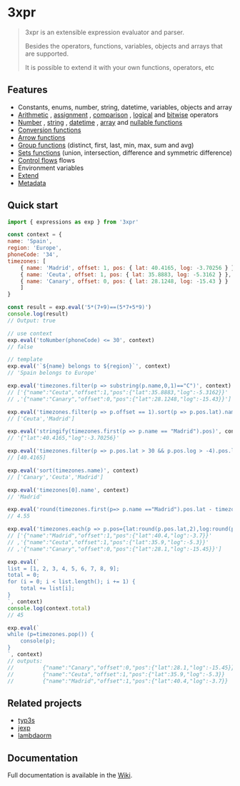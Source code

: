 # 3xpr

>3xpr is an extensible expression evaluator and parser.
>
>Besides the operators, functions, variables, objects and arrays that are supported.
>
>It is possible to extend it with your own functions, operators, etc

## Features

- Constants, enums, number, string, datetime, variables, objects and array
- [Arithmetic](https://github.com/FlavioLionelRita/3xpr/wiki/Arithmetic)
, [assignment](https://github.com/FlavioLionelRita/3xpr/wiki/Assignment)
, [comparison](https://github.com/FlavioLionelRita/3xpr/wiki/Comparison)
, [logical](https://github.com/FlavioLionelRita/3xpr/wiki/Logical)
and [bitwise](https://github.com/FlavioLionelRita/3xpr/wiki/Bitwise) operators
- [Number](https://github.com/FlavioLionelRita/3xpr/wiki/Numeric)
, [string](https://github.com/FlavioLionelRita/3xpr/wiki/String)
,	[datetime](https://github.com/FlavioLionelRita/3xpr/wiki/DateTime)
, [array](https://github.com/FlavioLionelRita/3xpr/wiki/Array)
and [nullable functions](https://github.com/FlavioLionelRita/3xpr/wiki/Nullable)
- [Conversion functions](https://github.com/FlavioLionelRita/3xpr/wiki/Conversion)
- [Arrow functions](https://github.com/FlavioLionelRita/3xpr/wiki/Arrow)
- [Group functions](https://github.com/FlavioLionelRita/3xpr/wiki/Group) (distinct, first, last, min, max, sum and avg)
- [Sets functions](https://github.com/FlavioLionelRita/3xpr/wiki/Sets) (union, intersection, difference and symmetric difference)
- [Control flows](https://github.com/FlavioLionelRita/3xpr/wiki/Flows) flows
- Environment variables
- [Extend](https://github.com/FlavioLionelRita/3xpr/wiki/Extend)
- [Metadata](https://github.com/FlavioLionelRita/3xpr/wiki/Metadata)

## Quick start

```javascript
import { expressions as exp } from '3xpr'

const context = {
name: 'Spain',
region: 'Europe',
phoneCode: '34',
timezones: [
	{ name: 'Madrid', offset: 1, pos: { lat: 40.4165, log: -3.70256 } },
	{ name: 'Ceuta', offset: 1, pos: { lat: 35.8883, log: -5.3162 } },
	{ name: 'Canary', offset: 0, pos: { lat: 28.1248, log: -15.43 } }
	]
}

const result = exp.eval('5*(7+9)==(5*7+5*9)')
console.log(result)
// Output: true

// use context
exp.eval('toNumber(phoneCode) <= 30', context)
// false

// template
exp.eval('`${name} belongs to ${region}`', context)
// 'Spain belongs to Europe'

exp.eval('timezones.filter(p => substring(p.name,0,1)=="C")', context)
// ['{"name":"Ceuta","offset":1,"pos":{"lat":35.8883,"log":-5.3162}}'
// ,'{"name":"Canary","offset":0,"pos":{"lat":28.1248,"log":-15.43}}']

exp.eval('timezones.filter(p => p.offset == 1).sort(p => p.pos.lat).name', context)
// ['Ceuta','Madrid']

exp.eval('stringify(timezones.first(p => p.name == "Madrid").pos)', context)
// '{"lat":40.4165,"log":-3.70256}'

exp.eval('timezones.filter(p => p.pos.lat > 30 && p.pos.log > -4).pos.lat', context)
// [40.4165]

exp.eval('sort(timezones.name)', context)
// ['Canary','Ceuta','Madrid']

exp.eval('timezones[0].name', context)
// 'Madrid'

exp.eval('round(timezones.first(p=> p.name =="Madrid").pos.lat - timezones.first(p=> p.name =="Ceuta").pos.lat,2)', context)
// 4.55

exp.eval('timezones.each(p => p.pos={lat:round(p.pos.lat,2),log:round(p.pos.log,2)}).map(p=> stringify(p))', context)
// ['{"name":"Madrid","offset":1,"pos":{"lat":40.4,"log":-3.7}}'
// ,'{"name":"Ceuta","offset":1,"pos":{"lat":35.9,"log":-5.3}}'
// ,'{"name":"Canary","offset":0,"pos":{"lat":28.1,"log":-15.45}}']

exp.eval(`
list = [1, 2, 3, 4, 5, 6, 7, 8, 9];
total = 0;
for (i = 0; i < list.length(); i += 1) {
	total += list[i];
}
`, context)
console.log(context.total)
// 45

exp.eval(`
while (p=timezones.pop()) {
	console(p);
}
`, context)
// outputs:
//         {"name":"Canary","offset":0,"pos":{"lat":28.1,"log":-15.45}}
//         {"name":"Ceuta","offset":1,"pos":{"lat":35.9,"log":-5.3}}
//         {"name":"Madrid","offset":1,"pos":{"lat":40.4,"log":-3.7}}
```

## Related projects

- [typ3s](https://www.npmjs.com/package/typ3s)
- [jexp](https://www.npmjs.com/package/jexp)
- [lambdaorm](https://www.npmjs.com/package/lambdaorm)

## Documentation

Full documentation is available in the [Wiki](https://github.com/FlavioLionelRita/3xpr/wiki).
